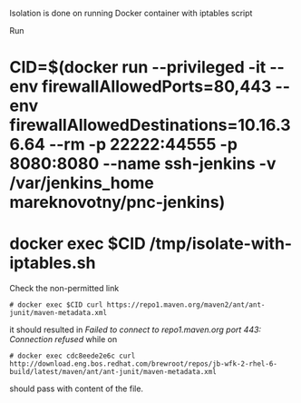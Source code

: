 Isolation is done on running Docker container with iptables script

Run

# CID=$(docker run --privileged -it --env firewallAllowedPorts=80,443 --env firewallAllowedDestinations=10.16.36.64 --rm -p 22222:44555 -p 8080:8080 --name ssh-jenkins -v /var/jenkins_home mareknovotny/pnc-jenkins)

# docker exec $CID /tmp/isolate-with-iptables.sh


Check the non-permitted link

```
# docker exec $CID curl https://repo1.maven.org/maven2/ant/ant-junit/maven-metadata.xml
```

it should resulted in _Failed to connect to repo1.maven.org port 443: Connection refused_
while on 

```
# docker exec cdc8eede2e6c curl http://download.eng.bos.redhat.com/brewroot/repos/jb-wfk-2-rhel-6-build/latest/maven/ant/ant-junit/maven-metadata.xml
```

should pass with content of the file.


